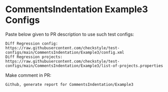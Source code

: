 # CommentsIndentation Example3 Configs
Paste below given to PR description to use such test configs:
```
Diff Regression config: https://raw.githubusercontent.com/checkstyle/test-configs/main/CommentsIndentation/Example3/config.xml
Diff Regression projects: https://raw.githubusercontent.com/checkstyle/test-configs/main/CommentsIndentation/Example3/list-of-projects.properties
```
Make comment in PR:
```
Github, generate report for CommentsIndentation/Example3
```
